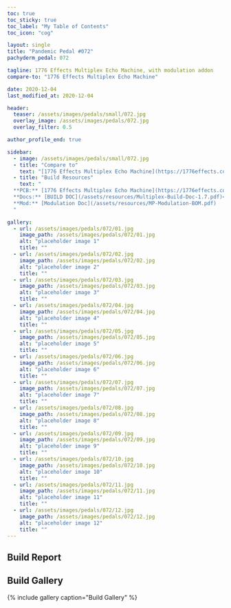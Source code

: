 ```yaml
---
toc: true
toc_sticky: true
toc_label: "My Table of Contents"
toc_icon: "cog"

layout: single
title: "Pandemic Pedal #072"
pachyderm_pedal: 072

tagline: 1776 Effects Multiplex Echo Machine, with modulation addon 
compare-to: "1776 Effects Multiplex Echo Machine"

date: 2020-12-04
last_modified_at: 2020-12-04

header:
  teaser: /assets/images/pedals/small/072.jpg
  overlay_image: /assets/images/pedals/072.jpg
  overlay_filter: 0.5

author_profile_end: true

sidebar:
  - image: /assets/images/pedals/small/072.jpg
  - title: "Compare to"
    text: "[1776 Effects Multiplex Echo Machine](https://1776effects.com/password)"
  - title: "Build Resources"
    text: "
  **PCB:** [1776 Effects Multiplex Echo Machine](https://1776effects.com/password)<br>
  **Docs:** [BUILD DOC](/assets/resources/Multiplex-Build-Doc-1.7.pdf)<br>
  **Mod:** [Modulation Doc](/assets/resources/MP-Modulation-BOM.pdf)
  "

gallery:
  - url: /assets/images/pedals/072/01.jpg
    image_path: /assets/images/pedals/072/01.jpg
    alt: "placeholder image 1"
    title: ""
  - url: /assets/images/pedals/072/02.jpg
    image_path: /assets/images/pedals/072/02.jpg
    alt: "placeholder image 2"
    title: ""
  - url: /assets/images/pedals/072/03.jpg
    image_path: /assets/images/pedals/072/03.jpg
    alt: "placeholder image 3"
    title: ""
  - url: /assets/images/pedals/072/04.jpg
    image_path: /assets/images/pedals/072/04.jpg
    alt: "placeholder image 4"
    title: ""
  - url: /assets/images/pedals/072/05.jpg
    image_path: /assets/images/pedals/072/05.jpg
    alt: "placeholder image 5"
    title: ""
  - url: /assets/images/pedals/072/06.jpg
    image_path: /assets/images/pedals/072/06.jpg
    alt: "placeholder image 6"
    title: ""
  - url: /assets/images/pedals/072/07.jpg
    image_path: /assets/images/pedals/072/07.jpg
    alt: "placeholder image 7"
    title: ""
  - url: /assets/images/pedals/072/08.jpg
    image_path: /assets/images/pedals/072/08.jpg
    alt: "placeholder image 8"
    title: ""
  - url: /assets/images/pedals/072/09.jpg
    image_path: /assets/images/pedals/072/09.jpg
    alt: "placeholder image 9"
    title: ""
  - url: /assets/images/pedals/072/10.jpg
    image_path: /assets/images/pedals/072/10.jpg
    alt: "placeholder image 10"
    title: ""
  - url: /assets/images/pedals/072/11.jpg
    image_path: /assets/images/pedals/072/11.jpg
    alt: "placeholder image 11"
    title: ""
  - url: /assets/images/pedals/072/12.jpg
    image_path: /assets/images/pedals/072/12.jpg
    alt: "placeholder image 12"
    title: ""
---
```


## Build Report

## Build Gallery

{% include gallery caption="Build Gallery" %}